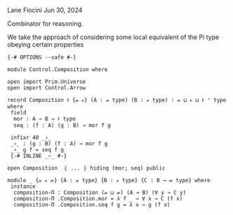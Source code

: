 Lane Fiocini
Jun 30, 2024

Combinator for reasoning.

We take the approach of considering some local equivalent of the Pi type
obeying certain properties

```
{-# OPTIONS --safe #-}

module Control.Composition where

open import Prim.Universe
open import Control.Arrow

record Composition ℓ {𝓊 𝓋} (A : 𝓊 type) (B : 𝓋 type) : 𝓊 ⊔ 𝓋 ⊔ ℓ ⁺ type where
 field
  mor : A → B → ℓ type
  seq : (f : A) (g : B) → mor f g

 infixr 40 _∘_
 _∘_ : (g : B) (f : A) → mor f g
 _∘_ g f = seq f g
 {-# INLINE _∘_ #-}

open Composition  ⦃ ... ⦄ hiding (mor; seq) public

module _ {𝓊 𝓋 𝓌} {A : 𝓊 type} {B : 𝓋 type} {C : B → 𝓌 type} where
 instance
  composition-Π : Composition (𝓊 ⊔ 𝓌) (A → B) (∀ y → C y)
  composition-Π .Composition.mor = λ f _ → ∀ x → C (f x)
  composition-Π .Composition.seq f g = λ x → g (f x)
